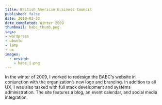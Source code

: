 ```yaml
---
title: British American Business Council
published: false
date: 2010-02-23
date_completed: Winter 2009
thumbnail: babc_thumb.png
tags:
- wordpress
- ubuntu
- lamp
- ux
images:
  - nested:
    - babc_1.png
---
```


In the winter of 2009, I worked to redesign the BABC's website in conjunction with the organization’s new logo and branding. In addition to all UX, I was also tasked with full stack development and systems administration. The site features a blog, an event calendar, and social media integration.
